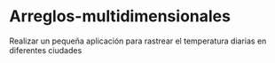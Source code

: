 # Arreglos-multidimensionales
Realizar un pequeña aplicación para rastrear el temperatura diarias en diferentes ciudades
